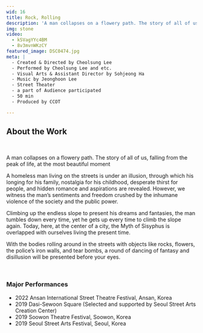 ```yaml
---
wid: 16
title: Rock, Rolling
description: 'A man collapses on a flowery path. The story of all of us, falling from the peak of life, at the most beautiful moment'
img: stone
video:
  - kSVagYYc4BM
  - 8v3mvnWKzCY
featured_image: DSC0474.jpg
meta: |
  - Created & Directed by Cheolsung Lee
  - Performed by Cheolsung Lee and etc.
  - Visual Arts & Assistant Director by Sohjeong Ha
  - Music by Jeonghoon Lee
  - Street Theater
  - a part of Audience participated
  - 50 min
  - Produced by CCOT

---
```


## About the Work

&nbsp;

A man collapses on a flowery path.
The story of all of us, falling from the peak of life, at the most beautiful moment

A homeless man living on the streets is under an illusion, through which his longing for his family, nostalgia for his childhood, desperate thirst for people, and hidden romance and aspirations are revealed. However, we witness the man’s sentiments and freedom crushed by the inhumane violence of the society and the public power.

Climbing up the endless slope to present his dreams and fantasies, the man tumbles down every time, yet he gets up every time to climb the slope again. Today, here, at the center of a city, the Myth of Sisyphus is overlapped with ourselves living the present time.

With the bodies rolling around in the streets with objects like rocks, flowers, the police’s iron walls, and tear bombs, a round of dancing of fantasy and disillusion will be presented before your eyes.

&nbsp;

### Major Performances

- 2022 Ansan International Street Theatre Festival, Ansan, Korea
- 2019 Dasi-Sewoon Square (Selected and supported by Seoul Street Arts Creation Center)
- 2019 Soowon Theatre Festival, Soowon, Korea
- 2019 Seoul Street Arts Festival, Seoul, Korea
